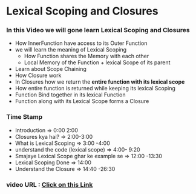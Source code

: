 # Lexical Scoping and Closures

### In this Video we will gone learn Lexical Scoping and Closures

- How InnerFunction have access to its Outer Function
- we will learn the meaning of Lexical Scoping
  - How Function shares the Memory with each other
  - Local Memory of the Function + lexical Scope of its parent
- Learn about Scope Chaining
- How Closure work
- In Closures how we return the **entire function with its lexical scope**
- How entire function is returned while keeping its lexical Scoping
- Function Bind together in its lexical Function
- Function along with its Lexical Scope forms a Closure

### Time Stamp

- Introduction => 0:00 2:00
- Closures kya hai? => 2:00-3:00
- What is Lexical Scoping => 3:00 -4:00
- understand the code (lexical scope) => 4:00- 9:20
- Smajaye Lexical Scope ghar ke example se => 12:00 -13:30
- Lexical Scoping Done => 14:00
- Understand the Closure => 14:40 -26:30

### video URL : [Click on this Link](https://youtu.be/VaH09NXQZ58)
